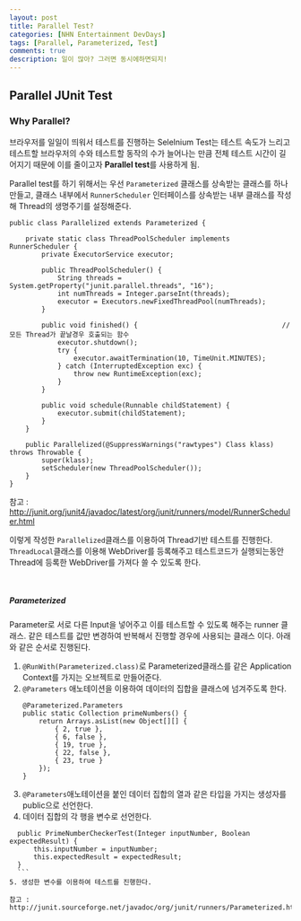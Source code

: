 ```yaml
---
layout: post
title: Parallel Test?
categories: [NHN Entertainment DevDays]
tags: [Parallel, Parameterized, Test]
comments: true
description: 일이 많아? 그러면 동시에하면되지!
---
```


## Parallel JUnit Test ##

### Why Parallel? ###

브라우저를 일일이 띄워서 테스트를 진행하는 Selelnium Test는 테스트 속도가 느리고 테스트할 브라우저의 수와 테스트할 동작의 수가 늘어나는 만큼 전체 테스트 시간이 길어지기 때문에 이를 줄이고자 **Parallel test**를 사용하게 됨.

Parallel test를 하기 위해서는 우선 `Parameterized` 클래스를 상속받는 클래스를 하나 만들고, 클래스 내부에서 `RunnerScheduler` 인터페이스를 상속받는 내부 클래스를 작성해 Thread의 생명주기를 설정해준다.

```
public class Parallelized extends Parameterized {

    private static class ThreadPoolScheduler implements RunnerScheduler {
        private ExecutorService executor;

        public ThreadPoolScheduler() {
            String threads = System.getProperty("junit.parallel.threads", "16");
            int numThreads = Integer.parseInt(threads);
            executor = Executors.newFixedThreadPool(numThreads);
        }

        public void finished() {									//모든 Thread가 끝날경우 호출되는 함수
            executor.shutdown();
            try {
                executor.awaitTermination(10, TimeUnit.MINUTES);
            } catch (InterruptedException exc) {
                throw new RuntimeException(exc);
            }
        }

        public void schedule(Runnable childStatement) {
            executor.submit(childStatement);
        }
    }

    public Parallelized(@SuppressWarnings("rawtypes") Class klass) throws Throwable {
        super(klass);
        setScheduler(new ThreadPoolScheduler());
    }
}
```

참고 : http://junit.org/junit4/javadoc/latest/org/junit/runners/model/RunnerScheduler.html

이렇게 작성한 `Parallelized`클래스를 이용하여 Thread기반 테스트를 진행한다. `ThreadLocal`클래스를 이용해 WebDriver를 등록해주고 테스트코드가 실행되는동안 Thread에 등록한 WebDriver를 가져다 쓸 수 있도록 한다.

<br>

##### Parameterized #####

Parameter로 서로 다른 Input을 넣어주고 이를 테스트할 수 있도록 해주는 runner 클래스. 같은 테스트를 값만 변경하여 반복해서 진행할 경우에 사용되는 클래스 이다. 아래와 같은 순서로 진행된다.

1. `@RunWith(Parameterized.class)`로 Parameterized클래스를 같은 Application Context를 가지는 오브젝트로 만들어준다.
2. `@Parameters` 애노테이션을 이용하여 데이터의 집합을 클래스에 넘겨주도록 한다.
	```
    @Parameterized.Parameters
    public static Collection primeNumbers() {
        return Arrays.asList(new Object[][] {
            { 2, true },
            { 6, false },
            { 19, true },
            { 22, false },
            { 23, true }
        });
    }
    ```
3. `@Parameters`애노테이션을 붙인 데이터 집합의 열과 같은 타입을 가지는 생성자를 public으로 선언한다.
4. 데이터 집합의 각 행을 변수로 선언한다.
  ```
	public PrimeNumberCheckerTest(Integer inputNumber, Boolean expectedResult) {
        this.inputNumber = inputNumber;
        this.expectedResult = expectedResult;
    }    
    ```
5. 생성한 변수를 이용하여 테스트를 진행한다.

참고 : http://junit.sourceforge.net/javadoc/org/junit/runners/Parameterized.html